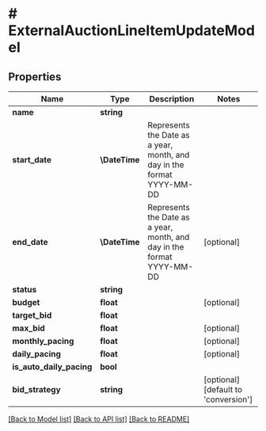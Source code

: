 # # ExternalAuctionLineItemUpdateModel

## Properties

Name | Type | Description | Notes
------------ | ------------- | ------------- | -------------
**name** | **string** |  |
**start_date** | **\DateTime** | Represents the Date as a year, month, and day in the format YYYY-MM-DD |
**end_date** | **\DateTime** | Represents the Date as a year, month, and day in the format YYYY-MM-DD | [optional]
**status** | **string** |  |
**budget** | **float** |  | [optional]
**target_bid** | **float** |  |
**max_bid** | **float** |  | [optional]
**monthly_pacing** | **float** |  | [optional]
**daily_pacing** | **float** |  | [optional]
**is_auto_daily_pacing** | **bool** |  |
**bid_strategy** | **string** |  | [optional] [default to 'conversion']

[[Back to Model list]](../../README.md#models) [[Back to API list]](../../README.md#endpoints) [[Back to README]](../../README.md)
